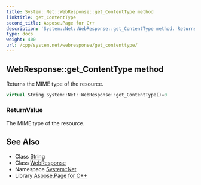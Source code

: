 ```yaml
---
title: System::Net::WebResponse::get_ContentType method
linktitle: get_ContentType
second_title: Aspose.Page for C++
description: 'System::Net::WebResponse::get_ContentType method. Returns the MIME type of the resource in C++.'
type: docs
weight: 400
url: /cpp/system.net/webresponse/get_contenttype/
---
```

## WebResponse::get_ContentType method


Returns the MIME type of the resource.

```cpp
virtual String System::Net::WebResponse::get_ContentType()=0
```


### ReturnValue

The MIME type of the resource.

## See Also

* Class [String](../../../system/string/)
* Class [WebResponse](../)
* Namespace [System::Net](../../)
* Library [Aspose.Page for C++](../../../)
